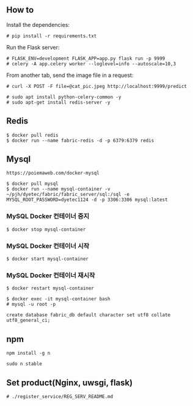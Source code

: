 ## How to 

Install the dependencies:

    # pip install -r requirements.txt


Run the Flask server:

    # FLASK_ENV=development FLASK_APP=app.py flask run -p 9999
    # celery -A app.celery worker --loglevel=info --autoscale=10,3

From another tab, send the image file in a request:

    # curl -X POST -F file=@cat_pic.jpeg http://localhost:9999/predict

    # sudo apt install python-celery-common -y
    # sudo apt-get install redis-server -y

    
## Redis

    $ docker pull redis
    $ docker run --name fabric-redis -d -p 6379:6379 redis


## Mysql

    https://poiemaweb.com/docker-mysql

    $ docker pull mysql
    $ docker run --name mysql-container -v ~/pjh/dyetec/fabric/fabric_server/sql:/sql -e MYSQL_ROOT_PASSWORD=dyetec1124 -d -p 3306:3306 mysql:latest



### MySQL Docker 컨테이너 중지
    $ docker stop mysql-container

### MySQL Docker 컨테이너 시작
    $ docker start mysql-container

### MySQL Docker 컨테이너 재시작
    $ docker restart mysql-container

    $ docker exec -it mysql-container bash
    # mysql -u root -p

    create database fabric_db default character set utf8 collate utf8_general_ci;

## npm

    npm install -g n

    sudo n stable


## Set product(Nginx, uwsgi, flask)
    # ./register_service/REG_SERV_README.md
